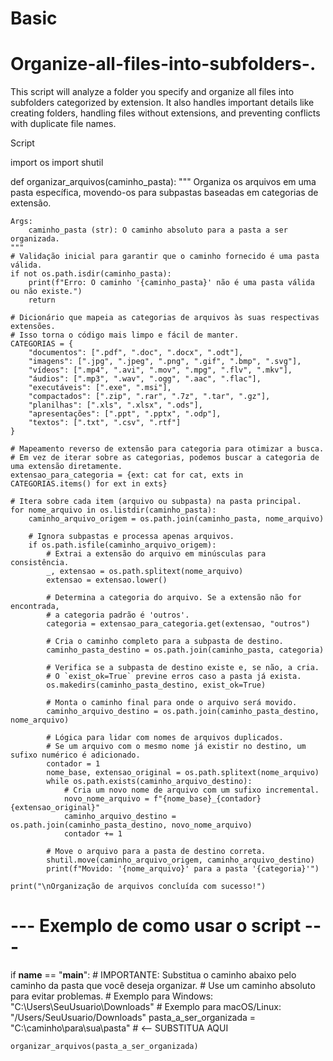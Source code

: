 # Basic

# Organize-all-files-into-subfolders-.
This script will analyze a folder you specify and organize all files into subfolders categorized by extension. It also handles important details like creating folders, handling files without extensions, and preventing conflicts with duplicate file names.

Script

import os
import shutil

def organizar_arquivos(caminho_pasta):
    """
    Organiza os arquivos em uma pasta específica, movendo-os para subpastas
    baseadas em categorias de extensão.

    Args:
        caminho_pasta (str): O caminho absoluto para a pasta a ser organizada.
    """
    # Validação inicial para garantir que o caminho fornecido é uma pasta válida.
    if not os.path.isdir(caminho_pasta):
        print(f"Erro: O caminho '{caminho_pasta}' não é uma pasta válida ou não existe.")
        return

    # Dicionário que mapeia as categorias de arquivos às suas respectivas extensões.
    # Isso torna o código mais limpo e fácil de manter.
    CATEGORIAS = {
        "documentos": [".pdf", ".doc", ".docx", ".odt"],
        "imagens": [".jpg", ".jpeg", ".png", ".gif", ".bmp", ".svg"],
        "vídeos": [".mp4", ".avi", ".mov", ".mpg", ".flv", ".mkv"],
        "áudios": [".mp3", ".wav", ".ogg", ".aac", ".flac"],
        "executáveis": [".exe", ".msi"],
        "compactados": [".zip", ".rar", ".7z", ".tar", ".gz"],
        "planilhas": [".xls", ".xlsx", ".ods"],
        "apresentações": [".ppt", ".pptx", ".odp"],
        "textos": [".txt", ".csv", ".rtf"]
    }

    # Mapeamento reverso de extensão para categoria para otimizar a busca.
    # Em vez de iterar sobre as categorias, podemos buscar a categoria de uma extensão diretamente.
    extensao_para_categoria = {ext: cat for cat, exts in CATEGORIAS.items() for ext in exts}

    # Itera sobre cada item (arquivo ou subpasta) na pasta principal.
    for nome_arquivo in os.listdir(caminho_pasta):
        caminho_arquivo_origem = os.path.join(caminho_pasta, nome_arquivo)

        # Ignora subpastas e processa apenas arquivos.
        if os.path.isfile(caminho_arquivo_origem):
            # Extrai a extensão do arquivo em minúsculas para consistência.
            _, extensao = os.path.splitext(nome_arquivo)
            extensao = extensao.lower()

            # Determina a categoria do arquivo. Se a extensão não for encontrada,
            # a categoria padrão é 'outros'.
            categoria = extensao_para_categoria.get(extensao, "outros")

            # Cria o caminho completo para a subpasta de destino.
            caminho_pasta_destino = os.path.join(caminho_pasta, categoria)

            # Verifica se a subpasta de destino existe e, se não, a cria.
            # O `exist_ok=True` previne erros caso a pasta já exista.
            os.makedirs(caminho_pasta_destino, exist_ok=True)

            # Monta o caminho final para onde o arquivo será movido.
            caminho_arquivo_destino = os.path.join(caminho_pasta_destino, nome_arquivo)

            # Lógica para lidar com nomes de arquivos duplicados.
            # Se um arquivo com o mesmo nome já existir no destino, um sufixo numérico é adicionado.
            contador = 1
            nome_base, extensao_original = os.path.splitext(nome_arquivo)
            while os.path.exists(caminho_arquivo_destino):
                # Cria um novo nome de arquivo com um sufixo incremental.
                novo_nome_arquivo = f"{nome_base}_{contador}{extensao_original}"
                caminho_arquivo_destino = os.path.join(caminho_pasta_destino, novo_nome_arquivo)
                contador += 1
            
            # Move o arquivo para a pasta de destino correta.
            shutil.move(caminho_arquivo_origem, caminho_arquivo_destino)
            print(f"Movido: '{nome_arquivo}' para a pasta '{categoria}'")

    print("\nOrganização de arquivos concluída com sucesso!")

# --- Exemplo de como usar o script ---
if __name__ == "__main__":
    # IMPORTANTE: Substitua o caminho abaixo pelo caminho da pasta que você deseja organizar.
    # Use um caminho absoluto para evitar problemas.
    # Exemplo para Windows: "C:\Users\SeuUsuario\Downloads"
    # Exemplo para macOS/Linux: "/Users/SeuUsuario/Downloads"
    pasta_a_ser_organizada = "C:\caminho\para\sua\pasta" # <-- SUBSTITUA AQUI

    organizar_arquivos(pasta_a_ser_organizada)
